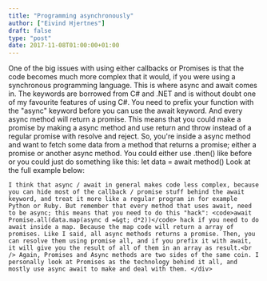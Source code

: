 ```yaml
---
title: "Programming asynchronously"
author: ["Eivind Hjertnes"]
draft: false
type: "post"
date: 2017-11-08T01:00:00+01:00
---
```


<div class="HTML">
  <div></div>

<div class="kg-card-markdown">

</div>

One of the big issues with using either callbacks or Promises is that
the code becomes much more complex that it would, if you were using a
synchronous programming language. This is where async and await comes
in. The keywords are borrowed from C# and .NET and is without doubt one
of my favourite features of using C#. You need to prefix your function
with the "async" keyword before you can use the await keyword. And every
async method will return a promise. This means that you could make a
promise by making a async method and use return and throw instead of a
regular promise with resolve and reject. So, you're inside a async
method and want to fetch some data from a method that returns a promise;
either a promise or another async method. You could either use .then()
like before or you could just do something like this: let data = await
method() Look at the full example below:

<div class="HTML">
  <div></div>

</p>

</div>

<div class="HTML">
  <div></div>

<script src="<https://gist.github.com/hjertnes/22df320b89c87d16887119388c48e81b.js>"></script>

</div>

<div class="HTML">
  <div></div>

<p>

</div>

```text
I think that async / await in general makes code less complex, because you can hide most of the callback / promise stuff behind the await keyword, and treat it more like a regular program in for example Python or Ruby. But remember that every method that uses await, need to be async; this means that you need to do this "hack": <code>await Promise.all(data.map(async d =&gt; d*2))</code> hack if you need to do await inside a map. Because the map code will return a array of promises. Like I said, all async methods returns a promise. Then, you can resolve them using promise all, and if you prefix it with await, it will give you the result of all of them in an array as result.<br /> Again, Promises and Async methods are two sides of the same coin. I personally look at Promises as the technology behind it all, and mostly use async await to make and deal with them. </div>
```
